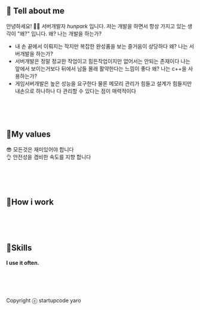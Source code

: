 ## 🙋 Tell about me
안녕하세요! 🙋‍♂️ 서버개발자 _hunpark_ 입니다.
저는 개발을 하면서 항상 가지고 있는 생각이 "왜?" 입니다.
왜? 나는 개발을 하는가?
- 내 손 끝에서 이뤄지는 작지만 복잡한 완성품을 보는 즐거음이 상당하다
왜? 나는 서버개발을 하는가?
- 서버개발은 정말 정교한 작업이고 힘든작업이지만 없어서는 안되는 존재이다 나는 앞에서 보이는거보다 뒤에서 남들 몰래 활약한다는 느낌이 좋다
왜? 나는 c++을 사용하는가?
- 게임서버개발은 높은 성능을 요구한다 물론 메모리 관리가 힘들고 설계가 힘들지만 내손으로 하나하나 다 관리할 수 있다는 점이 매력적이다
<br />
<br />
<br />

## 🙋My values
😎 모든것은 재미있어야 합니다<br />
👌 안전성을 겸비한 속도를 지향 합니다<br />

<br />
<br />
<br />

## 🙋How i work


<br />
<br />
<br />

## 🙋Skills
#### I use it often.

</div>
<br />
<br />
<br />

Copyright ⓒ startupcode yaro
